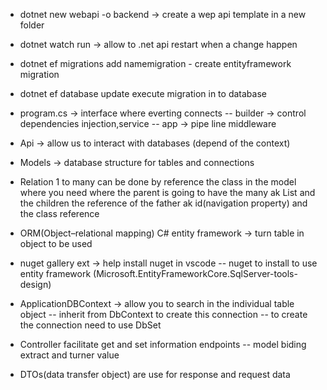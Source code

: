 - dotnet new webapi -o backend -> create a wep api template in a new folder
- dotnet watch run -> allow to .net api restart when a change happen
- dotnet ef migrations add namemigration - create entityframework migration
- dotnet ef database update execute migration in to database

- program.cs -> interface where everting connects
  -- builder -> control dependencies injection,service
  -- app -> pipe line middleware

- Api -> allow us to interact with databases (depend of the context)

- Models -> database structure for tables and connections
- Relation 1 to many can be done by reference the class in the model where you need where the parent is going to have the many ak List and the children the reference of the father ak id(navigation property) and the class reference

- ORM(Object–relational mapping) C# entity framework -> turn table in object to be used
- nuget gallery ext -> help install nuget in vscode
  -- nuget to install to use entity framework (Microsoft.EntityFrameworkCore.SqlServer-tools-design)

- ApplicationDBContext -> allow you to search in the individual table object
  -- inherit from DbContext to create this connection
  -- to create the connection need to use DbSet<Model>

- Controller facilitate get and set information endpoints
  -- model biding extract and turner value

- DTOs(data transfer object) are use for response and request data
